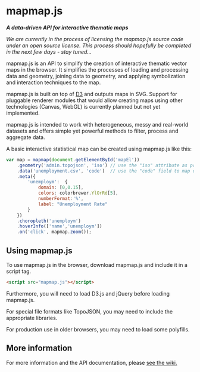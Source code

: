 # mapmap.js

***A data-driven API for interactive thematic maps***

*We are currently in the process of licensing the mapmap.js source code under an open source license. This process should hopefully be completed in the next few days - stay tuned...*

mapmap.js is an API to simplify the creation of interactive thematic vector maps in the browser. It simplifies the processes of loading and processing data and geometry, joining data to geometry, and applying symbolization and interaction techniques to the map.

mapmap.js is built on top of [D3](https://github.com/mbostock/d3) and outputs maps in SVG. Support for pluggable renderer modules that would allow creating maps using other technologies (Canvas, WebGL) is currently planned but not yet implemented.

mapmap.js is intended to work with heterogeneous, messy and real-world datasets and offers simple yet powerful methods to filter, process and aggregate data.

A basic interactive statistical map can be created using mapmap.js like this:

```js
var map = mapmap(document.getElementById('mapEl'))
	.geometry('admin.topojson', 'iso') // use the "iso" attribute as primary key
	.data('unemployment.csv', 'code')  // use the "code" field to map data to geometries' keys
	.meta({
		'unemploym':  {
            domain: [0,0.15],
            colors: colorbrewer.YlOrRd[5],
            numberFormat:'%',
            label: "Unemployment Rate"
        }
	})
	.choropleth('unemploym')
	.hoverInfo(['name','unemploym'])
	.on('click', mapmap.zoom());
```

## Using mapmap.js

To use mapmap.js in the browser, download mapmap.js and include it in a script tag.

```html
<script src="mapmap.js"></script>
``` 

Furthermore, you will need to load D3.js and jQuery before loading mapmap.js.

For special file formats like TopoJSON, you may need to include the appropriate libraries.

For production use in older browsers, you may need to load some polyfills.


## More information

For more information and the API documentation, please [see the wiki.](https://github.com/floledermann/mapmap.js/wiki)